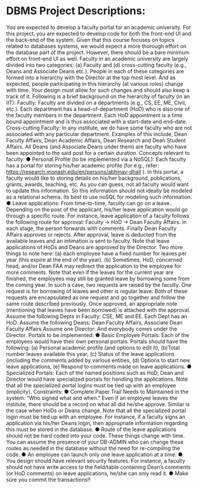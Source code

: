 # DBMS Project Descriptions:
You are expected to develop a faculty portal for an academic university. For this project, you are expected
to develop code for both the front-end UI and the back-end of the system. Given that this course focuses
on topics related to databases systems, we would expect a more thorough effort on the database part of
the project. However, there should be a bare minimum effort on front-end UI as well.
Faculty in an academic university are largely divided into two categories: (a) Faculty and (d) cross-cutting
faculty (e.g., Deans and Associate Deans etc.). People in each of these categories are formed into a
hierarchy with the Director at the top most level. And as expected, people participating in this hierarchy
(at various roles) change with time. Your design must allow for such changes and should also keep a track
of it. Following is a brief background on the hierarchy of faculty (in an IIT):
Faculty: Faculty are divided on a departments (e.g., CS, EE, ME, Civil, etc.). Each department
has a head-of-department (HoD) who is also one of the faculty members in the department. Each
HoD appointment is a time bound appointment and is thus associated with a start-date and
end-date.
Cross-cutting Faculty: In any institute, we do have some faculty who are not associated with
any particular department. Examples of this include, Dean Faculty Affairs, Dean Academic
Affairs, Dean Research and Dean Student Affairs. All Deans (and Associate Deans under them)
are faculty who have been appointed to the said post for a certain duration.
Concepts relevant to faculty:
● Personal Profile (to be implemented via a NoSQL): Each faculty has a portal for storing
his/her academic profile (for e.g., refer: https://research.monash.edu/en/persons/abhinav-dhall ). In
this portal, a faculty would like to storing details on his/her background, publications, grants,
awards, teaching, etc. As you can guess, not all faculty would want to update this information. So
this information should not ideally be modeled as a relational schema. Its best to use noSQL for
modeling such information.
● Leave applications: From time-to-time, faculty can go on a leave. Depending on the post of the
applicant, his/her leave application would go through a specific route. For instance, leave
application of a faculty follows the following route for approval: Faculty → HoD → Dean
Faculty Affairs. In each stage, the person forwards with comments. Finally Dean Faculty Affairs
approves or rejects. After approval, leave is deducted from the available leaves and an intimation
is sent to faculty.
Note that leave applications of HoDs and Deans are approved by the Director. Two more
things to note here: (a) each employee have a fixed number for leaves per year (this expire at the
end of the year). (b) Sometimes, HoD, concerned head, and/or Dean FAA may redirect the
application to the employee for more comments. Note that even if the leaves for the current year
are finished, the employees may still be granted leave by borrowing some from the coming year.
In such a case, two requests are raised by the faculty. One request is for borrowing of leaves and
other is regular leave. Both of these requests are encapsulated as one request and go together and
follow the same route described previously. Once approved, an appropriate note (mentioning that
leaves have been borrowed) is attached with the approval.
Assume the following Depts in Faculty: CSE, ME and EE. Each Dept has an HoD.
Assume the following Deans: Dean Faculty Affairs, Associate Dean Faculty Affairs
Assume one Director: And everybody comes under the Director.
Portals to be implemented:
● Basic Employee Portals: Each of the employees would have their own personal portals. Portals
should have the following: (a) Personal academic profile (and options to edit it), (b)Total number
leaves available this year, (c) Status of the leave applications (including the comments added by
various entities, (d) Options to start new leave applications, (e) Respond to comments made on
leave applications.
● Specialized Portals: Each of the named positions such as HoD, Dean and Director would have
specialized portals for handling the applications. Note that all the specialized portal logins must
be tied up with an employee (implicity).
Constraints:
● Complete Paper Trail Needs to Maintained in the system: “Who signed what and when.”
Even if an employee leaves the institute, there should be a record on what all did he/she approve.
Similar is the case when HoDs or Deans change. Note that all the specialized portal login must
be tied up with an employee. For instance, if a faculty signs an application via his/her Deans
login, then appropriate information regarding this must be stored in the database.
● Route of the leave applications should not be hard coded into your code. These things change
with time. You can assume the presence of your DB-ADMIN who can change these routes as
needed in the database without the need for re-compiling the code.
● An employee can launch only one leave application at a time.
● You design should have relevant security features. For instance, a faculty should not have write
access to the field/table containing Dean’s comments (or HoD comments) on leave applications,
he/she can only read it.
● Make sure you commit the transactions!!